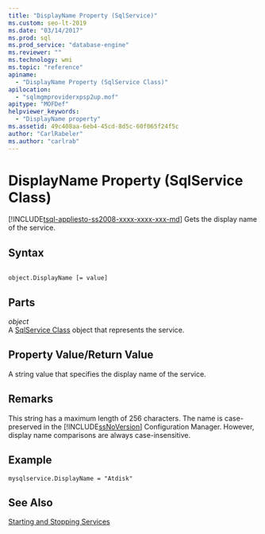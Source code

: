 ```yaml
---
title: "DisplayName Property (SqlService)"
ms.custom: seo-lt-2019
ms.date: "03/14/2017"
ms.prod: sql
ms.prod_service: "database-engine"
ms.reviewer: ""
ms.technology: wmi
ms.topic: "reference"
apiname: 
  - "DisplayName Property (SqlService Class)"
apilocation: 
  - "sqlmgmproviderxpsp2up.mof"
apitype: "MOFDef"
helpviewer_keywords: 
  - "DisplayName property"
ms.assetid: 49c408aa-6eb4-45cd-8d5c-60f065f24f5c
author: "CarlRabeler"
ms.author: "carlrab"
---
```

# DisplayName Property (SqlService Class)
[!INCLUDE[tsql-appliesto-ss2008-xxxx-xxxx-xxx-md](../../../includes/tsql-appliesto-ss2008-xxxx-xxxx-xxx-md.md)]
  Gets the display name of the service.  
  
## Syntax  
  
```  
  
object.DisplayName [= value]  
```  
  
## Parts  
 *object*  
 A [SqlService Class](../../../relational-databases/wmi-provider-configuration-classes/sqlservice-class/sqlservice-class.md) object that represents the service.  
  
## Property Value/Return Value  
 A string value that specifies the display name of the service.  
  
## Remarks  
 This string has a maximum length of 256 characters. The name is case-preserved in the [!INCLUDE[ssNoVersion](../../../includes/ssnoversion-md.md)] Configuration Manager. However, display name comparisons are always case-insensitive.  
  
## Example  
  
```  
mysqlservice.DisplayName = "Atdisk"  
```  
  
## See Also  
 [Starting and Stopping Services](https://technet.microsoft.com/library/ms174886\(v=sql.105\).aspx)  
  
  
